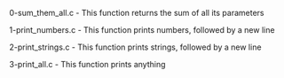 0-sum_them_all.c - This function returns the sum of all its parameters

1-print_numbers.c - This function prints numbers, followed by a new line

2-print_strings.c - This function prints strings, followed by a new line

3-print_all.c - This function prints anything
